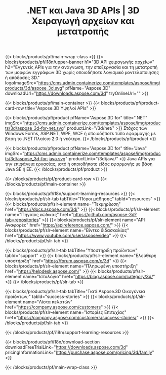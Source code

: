 ﻿---
title: .NET και Java 3D APIs | 3D Χειραγωγή αρχείων και μετατροπής 
weight: 10
url: /el/family
description: Δημιουργία επεξεργασίας και μετατρέψτε 3D έγγραφα σε .NET και Java εφαρμογές χρησιμοποιώντας τη σχετική βιβλιοθήκη χωρίς οποιαδήποτε μοντελοποίηση 3D ή αποτύπωση εικόνας εγκατεστημένο λογισμικό εγκατεστημένο
---
{{< blocks/products/pf/main-wrap-class >}}
{{< blocks/products/pf/i18n/upper-banner h1="3D API χειραγωγής αρχείων" h2="Εγγενείς APIs για την ανάγνωση, την επεξεργασία και τη μετατροπή των μορφών εγγράφων 3D χωρίς οποιοδήποτε λογισμικό μοντελοποίησης ή απόδοσης 3D." logoImageSrc="https://cms.admin.containerize.com/templates/aspose/img/products/3d/aspose_3d.svg" pfName="Aspose.3D" downloadUrl="https://downloads.aspose.com/3d" tryOnlineUrl="" >}}

{{< blocks/products/pf/main-container >}}
{{< blocks/products/pf/product-card-row title="Aspose.3D Υψηλοί APIs" >}}

{{< blocks/products/pf/product pfName="Aspose.3D for" title=".NET" imgSrc="https://cms.admin.containerize.com/templates/aspose/img/products/3d/aspose_3d-for-net.svg" productLink="/3d/net/" >}}
Στόχος των Windows Forms, ASP.NET, WPF, WCF ή οποιοδήποτε τύπο εφαρμογής με βάση το .NET Πλαίσιο 2.0 ή νεότερο.
{{< /blocks/products/pf/product >}}

{{< blocks/products/pf/product pfName="Aspose.3D for" title="Java" imgSrc="https://cms.admin.containerize.com/templates/aspose/img/products/3d/aspose_3d-for-java.svg" productLink="/3d/java/" >}}
Java APIs για την επιφάνεια εργασίας, ιστό ή οποιοδήποτε είδος εφαρμογής με βάση Java SE ή EE.
{{< /blocks/products/pf/product >}}

{{< /blocks/products/pf/product-card-row >}}
{{< /blocks/products/pf/main-container >}}

{{< blocks/products/pf/i18n/support-learning-resources >}}
{{< blocks/products/pf/slr-tab tabTitle="Πόροι μάθησης" tabId="resources" >}}
{{< blocks/products/pf/slr-element name="Τεκμηρίωση" href="https://docs.aspose.com/3d/" >}}
{{< blocks/products/pf/slr-element name="Πηγαίος κώδικας" href="https://github.com/aspose-3d?tab=repositories" >}}
{{< blocks/products/pf/slr-element name="API Αναφορές" href="https://apireference.aspose.com/" >}}
{{< blocks/products/pf/slr-element name="Βίντεο διδασκαλίας" href="https://www.youtube.com/user/asposevideo" >}}
{{< /blocks/products/pf/slr-tab >}}

{{< blocks/products/pf/slr-tab tabTitle="Υποστήριξη προϊόντων" tabId="support" >}}
{{< blocks/products/pf/slr-element name="Ελεύθερη υποστήριξη" href="https://forum.aspose.com/c/3d" >}}
{{< blocks/products/pf/slr-element name="Πληρωμένη υποστήριξη" href="https://helpdesk.aspose.com/" >}}
{{< blocks/products/pf/slr-element name="Ιστολόγιο" href="https://blog.aspose.com/category/3d/" >}}
{{< /blocks/products/pf/slr-tab >}}

{{< blocks/products/pf/slr-tab tabTitle="Γιατί Aspose.3D Οικογένεια προϊόντων;" tabId="success-stories" >}}
{{< blocks/products/pf/slr-element name="Λίστα πελατών" href="https://company.aspose.com/customers" >}}
{{< blocks/products/pf/slr-element name="Ιστορίες Επιτυχίας" href="https://company.aspose.com/customers/success-stories/" >}}
{{< /blocks/products/pf/slr-tab >}}

{{< /blocks/products/pf/i18n/support-learning-resources >}}

{{< blocks/products/pf/i18n/download-section downloadFreeTrialLink="https://downloads.aspose.com/3d" pricingInformationLink="https://purchase.aspose.com/pricing/3d/family" >}}

{{< /blocks/products/pf/main-wrap-class >}}